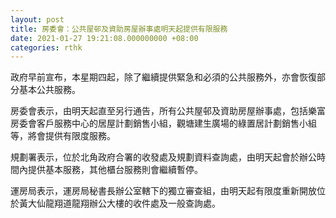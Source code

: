 ```yaml
---
layout: post
title: 房委會：公共屋邨及資助房屋辦事處明天起提供有限服務
date: 2021-01-27 19:21:08.000000000 +08:00
categories: rthk
---
```


政府早前宣布，本星期四起，除了繼續提供緊急和必須的公共服務外，亦會恢復部分基本公共服務。

房委會表示，由明天起直至另行通告，所有公共屋邨及資助房屋辦事處，包括樂富房委會客戶服務中心的居屋計劃銷售小組，觀塘建生廣場的綠置居計劃銷售小組等，將會提供有限度服務。

規劃署表示，位於北角政府合署的收發處及規劃資料查詢處，由明天起會於辦公時間內提供基本服務，其他櫃台服務則會繼續暫停。

運房局表示，運房局秘書長辦公室轄下的獨立審查組，由明天起有限度重新開放位於黃大仙龍翔道龍翔辦公大樓的收件處及一般查詢處。
